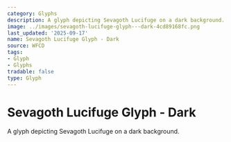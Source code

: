 ```yaml
---
category: Glyphs
description: A glyph depicting Sevagoth Lucifuge on a dark background.
image: ../images/sevagoth-lucifuge-glyph---dark-4cd89168fc.png
last_updated: '2025-09-17'
name: Sevagoth Lucifuge Glyph - Dark
source: WFCD
tags:
- Glyph
- Glyphs
tradable: false
type: Glyph
---
```


# Sevagoth Lucifuge Glyph - Dark

A glyph depicting Sevagoth Lucifuge on a dark background.

